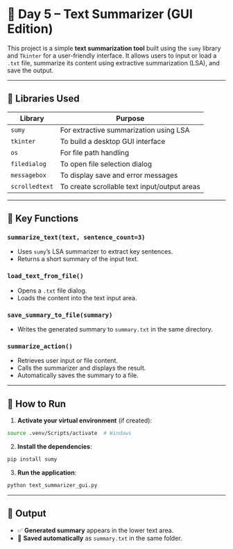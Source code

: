 # 📝 Day 5 – Text Summarizer (GUI Edition)

This project is a simple **text summarization tool** built using the `sumy` library and `Tkinter` for a user-friendly interface. It allows users to input or load a `.txt` file, summarize its content using extractive summarization (LSA), and save the output.

---

## 🔧 Libraries Used

| Library        | Purpose                                      |
| -------------- | -------------------------------------------- |
| `sumy`         | For extractive summarization using LSA       |
| `tkinter`      | To build a desktop GUI interface             |
| `os`           | For file path handling                       |
| `filedialog`   | To open file selection dialog                |
| `messagebox`   | To display save and error messages           |
| `scrolledtext` | To create scrollable text input/output areas |

---

## 🧠 Key Functions

### `summarize_text(text, sentence_count=3)`

* Uses `sumy`’s LSA summarizer to extract key sentences.
* Returns a short summary of the input text.

### `load_text_from_file()`

* Opens a `.txt` file dialog.
* Loads the content into the text input area.

### `save_summary_to_file(summary)`

* Writes the generated summary to `summary.txt` in the same directory.

### `summarize_action()`

* Retrieves user input or file content.
* Calls the summarizer and displays the result.
* Automatically saves the summary to a file.

---

## 🚀 How to Run

1. **Activate your virtual environment** (if created):

```bash
source .venv/Scripts/activate  # Windows
```

2. **Install the dependencies**:

```bash
pip install sumy
```

3. **Run the application**:

```bash
python text_summarizer_gui.py
```

---

## 📂 Output

* ✅ **Generated summary** appears in the lower text area.
* 📄 **Saved automatically** as `summary.txt` in the same folder.


